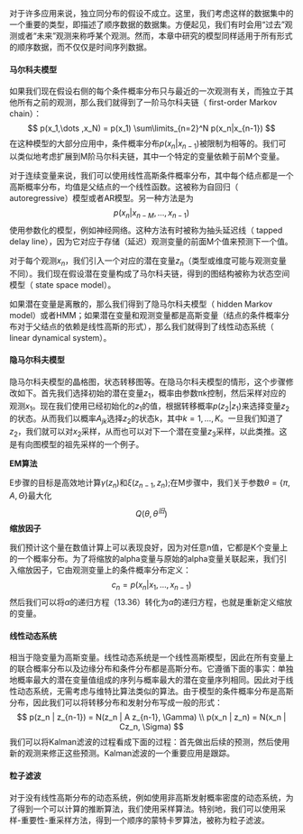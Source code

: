 对于许多应⽤来说，独⽴同分布的假设不成⽴。这⾥，我们考虑这样的数据集中的⼀个重要的类型，即描述了顺序数据的数据集。⽅便起见，我们有时会⽤“过去”观测或者“未来”观测来称呼某个观测。然⽽，本章中研究的模型同样适⽤于所有形式的顺序数据，⽽不仅仅是时间序列数据。

#### 马尔科夫模型

如果我们现在假设右侧的每个条件概率分布只与最近的⼀次观测有关，⽽独⽴于其他所有之前的观测，那么我们就得到了⼀阶马尔科夫链（ first-order Markov chain）：
$$
p(x_1,\dots ,x_N) = p(x_1) \sum\limits_{n=2}^N p(x_n|x_{n-1})
$$
在这种模型的⼤部分应⽤中，条件概率分布$p(x_n | x_{n−1})$被限制为相等的。我们可以类似地考虑扩展到M阶马尔科夫链，其中⼀个特定的变量依赖于前M个变量。

对于连续变量来说，我们可以使⽤线性⾼斯条件概率分布，其中每个结点都是⼀个⾼斯概率分布，均值是⽗结点的⼀个线性函数。这被称为⾃回归（ autoregressive）模型或者AR模型。另⼀种⽅法是为
$$
p(x_n | x_{n−M}, \dots , x_{n−1})
$$
使⽤参数化的模型，例如神经⽹络。这种⽅法有时被称为抽头延迟线（ tapped delay line），因为它对应于存储（延迟）观测变量的前⾯M个值来预测下⼀个值。

对于每个观测$x_n$，我们引⼊⼀个对应的潜在变量$z_n$（类型或维度可能与观测变量不同）。我们现在假设潜在变量构成了马尔科夫链，得到的图结构被称为状态空间模型（ state space model）。

如果潜在变量是离散的，那么我们得到了隐马尔科夫模型（ hidden Markov model）或者HMM；如果潜在变量和观测变量都是⾼斯变量（结点的条件概率分布对于⽗结点的依赖是线性⾼斯的形式），那么我们就得到了线性动态系统（ linear dynamical system）。

#### 隐马尔科夫模型

隐马尔科夫模型的晶格图，状态转移图等。在隐马尔科夫模型的情形，这个步骤修改如下。⾸先我们选择初始的潜在变量$z_1$，概率由参数πk控制，然后采样对应的观测$x_1$。现在我们使⽤已经初始化的$z_1$的值，根据转移概率$p(z_2 | z_1)$来选择变量$z_2$的状态。从⽽我们以概率$A_{jk}$选择$z_2$的状态k，其中$k = 1, \dots , K$。⼀旦我们知道了$z_2$，我们就可以对$x_2$采样，从⽽也可以对下⼀个潜在变量$z_3$采样，以此类推。这是有向图模型的祖先采样的⼀个例⼦。

**EM算法**

E步骤的⽬标是⾼效地计算$\gamma (z_n)$和$\xi(z_{n−1}, z_n)$;在M步骤中，我们关于参数$\theta = \{ \pi ,A,\Theta \}$最⼤化
$$
Q(\theta, \theta^{旧})
$$
**缩放因子**

我们预计这个量在数值计算上可以表现良好，因为对任意n值，它都是K个变量上的⼀个概率分布。为了将缩放的alpha变量与原始的alpha变量关联起来，我们引⼊缩放因⼦，它由观测变量上的条件概率分布定义：
$$
c_n = p(x_n | x_1, \dots, x_{n-1})
$$
然后我们可以将$\alpha$的递归⽅程（13.36）转化为$\hat \alpha$的递归⽅程，也就是重新定义缩放的变量。

#### 线性动态系统

相当于隐变量为高斯变量。线性动态系统是⼀个线性⾼斯模型，因此在所有变量上的联合概率分布以及边缘分布和条件分布都是⾼斯分布。它遵循下⾯的事实：单独地概率最⼤的潜在变量值组成的序列与概率最⼤的潜在变量序列相同。因此对于线性动态系统，⽆需考虑与维特⽐算法类似的算法。由于模型的条件概率分布是⾼斯分布，因此我们可以将转移分布和发射分布写成⼀般的形式：
$$
p(z_n | z_{n-1}) = N(z_n | A z_{n-1}, \Gamma) \\ 
p(x_n | z_n) = N(x_n | Cz_n, \Sigma)
$$
我们可以将Kalman滤波的过程看成下⾯的过程：⾸先做出后续的预测，然后使⽤新的观测来修正这些预测。Kalman滤波的⼀个重要应⽤是跟踪。

#### 粒⼦滤波

对于没有线性⾼斯分布的动态系统，例如使⽤⾮⾼斯发射概率密度的动态系统，为了得到⼀个可以计算的推断算法，我们使⽤采样算法。特别地，我们可以使⽤采样-重要性-重采样⽅法，得到⼀个顺序的蒙特卡罗算法，被称为粒⼦滤波。